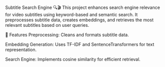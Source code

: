 Subtitle Search Engine 🔍🎬
This project enhances search engine relevance for video subtitles using keyword-based and semantic search. It preprocesses subtitle data, creates embeddings, and retrieves the most relevant subtitles based on user queries.

🚀 Features
Preprocessing: Cleans and formats subtitle data.

Embedding Generation: Uses TF-IDF and SentenceTransformers for text representation.

Search Engine: Implements cosine similarity for efficient retrieval.

